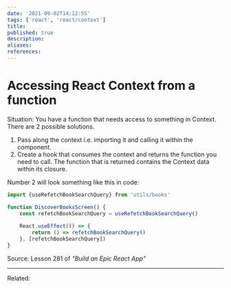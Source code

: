 ```yaml
---
date: '2021-09-02T14:12:55'
tags: ['react', 'react/context']
title: 
published: true
description:
aliases:
references:
---
```


# Accessing React Context from a function
  Situation: You have a function that needs access to something in Context. There are 2 possible solutions.
  
  1. Pass along the context i.e. importing it and calling it within the component.
  2. Create a hook that consumes the context and returns the function you need to call. The function that is returned contains the Context data within its closure.

Number 2 will look something like this in code:
```js
import {useRefetchBookSearchQuery} from 'utils/books'

function DiscoverBooksScreen() {
	const refetchBookSearchQuery = useRefetchBookSearchQuery()
	
	React.useEffect(() => {
		return () => refetchBookSearchQuery()	
	}, [refetchBookSearchQuery])
}
```

Source: Lesson 281 of *"Build an Epic React App"*

---
Related: 